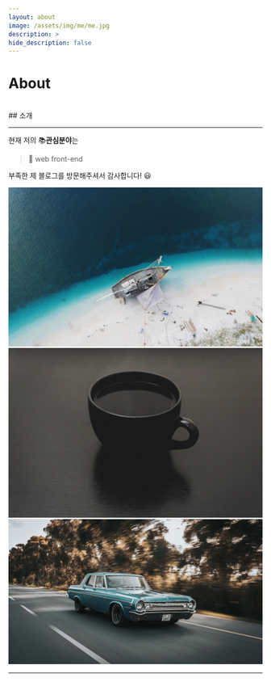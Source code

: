 ```yaml
---
layout: about
image: /assets/img/me/me.jpg
description: >
hide_description: false
---
```


# About

<!--author-->
<br>
## 소개

---

현재 저의 📚**관심분야**는

> 📝 web front-end

부족한 제 블로그를 방문해주셔서 감사합니다! 😃

<div class="me">
    <div><img src= "/assets/me/caleb-george-old.jpg"></div>
    <div><img src= "/assets/me/steve-harvey.jpg"></div>
    <div><img src= "/assets/me/wade-lambert.jpg"></div>
</div>

<script>
    $(document).ready(function() {
        $('.me').slick({
            autoplay : true, /*자동으로 슬라이딩됨*/
            dots : true, /* 하단 점 버튼 */
            speed : 300 /* 이미지가 슬라이딩시 걸리는 시간 */,
            infinite : true,
            autoplaySpeed : 30000 /* 이미지가 다른 이미지로 넘어 갈때의 텀 */,
            arrows : true,
            slidesToShow : 1,
            slidesToScroll : 1,
            touchMove : true, /* 마우스 클릭으로 끌어서 슬라이딩 가능여부 */
            nextArrows : true, /* 넥스트버튼 */
            prevArrows : true,
            arrow : true, /*false면 좌우 버튼 없음, true면 좌우 버튼 보임*/
            fade : false
        });
    });
</script>

---
